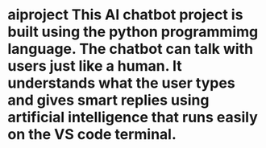 # aiproject This AI chatbot project is built using the python programmimg language. The chatbot can talk with users just like a human. It understands what the user types and gives smart replies using artificial intelligence that runs easily on the VS code terminal.
